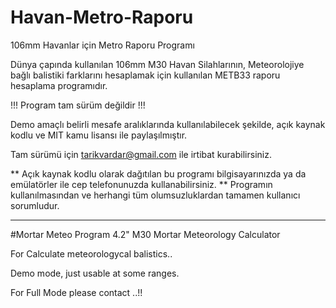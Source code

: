 # Havan-Metro-Raporu
106mm Havanlar için Metro Raporu Programı

Dünya çapında kullanılan 106mm M30 Havan Silahlarının, Meteorolojiye bağlı balistiki farklarını hesaplamak için kullanılan METB33 raporu hesaplama programıdır.

!!! Program tam sürüm değildir !!!

Demo amaçlı belirli mesafe aralıklarında kullanılabilecek şekilde, açık kaynak kodlu ve MIT kamu lisansı ile paylaşılmıştır.

Tam sürümü için tarikvardar@gmail.com ile irtibat kurabilirsiniz.

** Açık kaynak kodlu olarak dağıtılan bu programı bilgisayarınızda ya da emülatörler ile cep telefonunuzda kullanabilirsiniz.
** Programın kullanılmasından ve herhangi tüm olumsuzluklardan tamamen kullanıcı sorumludur.

------------------------------------------------------------------------

#Mortar Meteo Program
4.2" M30 Mortar Meteorology Calculator

For Calculate meteorologycal balistics..

Demo mode, just usable at some ranges.

For Full Mode please contact ..!!
